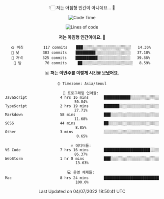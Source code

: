 <div align='center'>
 
👇🏻 저는 아침형 인간이 아니예요... 🙊
 
<!--START_SECTION:waka-->
![Code Time](http://img.shields.io/badge/Code%20Time-1%2C617%20hrs%2022%20mins-blue)

![Lines of code](https://img.shields.io/badge/%EC%A0%80%EB%8A%94%20%EC%97%AC%ED%83%9C%EA%B9%8C%EC%A7%80%20-259%20Thousand%20%EC%A4%84%EC%9D%98%20%EC%BD%94%EB%93%9C%EB%A5%BC%20%EC%9E%91%EC%84%B1%ED%96%88%EC%96%B4%EC%9A%94.-blue)

**저는 아침형 인간이에요. 🐤** 

```text
🌞 아침         117 commits    ███░░░░░░░░░░░░░░░░░░░░░░   14.36% 
🌆 낮　         303 commits    █████████░░░░░░░░░░░░░░░░   37.18% 
🌃 저녁         325 commits    ██████████░░░░░░░░░░░░░░░   39.88% 
🌙 밤　         70 commits     ██░░░░░░░░░░░░░░░░░░░░░░░   8.59%

```


📊 **저는 이번주를 이렇게 시간을 보냈어요.** 

```text
⌚︎ Timezone: Asia/Seoul

💬 프로그래밍 언어들: 
JavaScript               4 hrs 16 mins       ████████████░░░░░░░░░░░░░   50.84% 
TypeScript               2 hrs 19 mins       ███████░░░░░░░░░░░░░░░░░░   27.71% 
Markdown                 58 mins             ███░░░░░░░░░░░░░░░░░░░░░░   11.68% 
SCSS                     44 mins             ██░░░░░░░░░░░░░░░░░░░░░░░   8.85% 
Other                    3 mins              ░░░░░░░░░░░░░░░░░░░░░░░░░   0.65%

🔥 에디터들: 
VS Code                  7 hrs 16 mins       █████████████████████░░░░   86.37% 
WebStorm                 1 hr 8 mins         ███░░░░░░░░░░░░░░░░░░░░░░   13.63%

💻 운영 체제들: 
Mac                      8 hrs 24 mins       █████████████████████████   100.0%

```


 Last Updated on 04/07/2022 18:50:41 UTC
<!--END_SECTION:waka-->
 </div>
<!---
Emewjin/Emewjin is a ✨ special ✨ repository because its `README.md` (this file) appears on your GitHub profile.
You can click the Preview link to take a look at your changes.
--->
